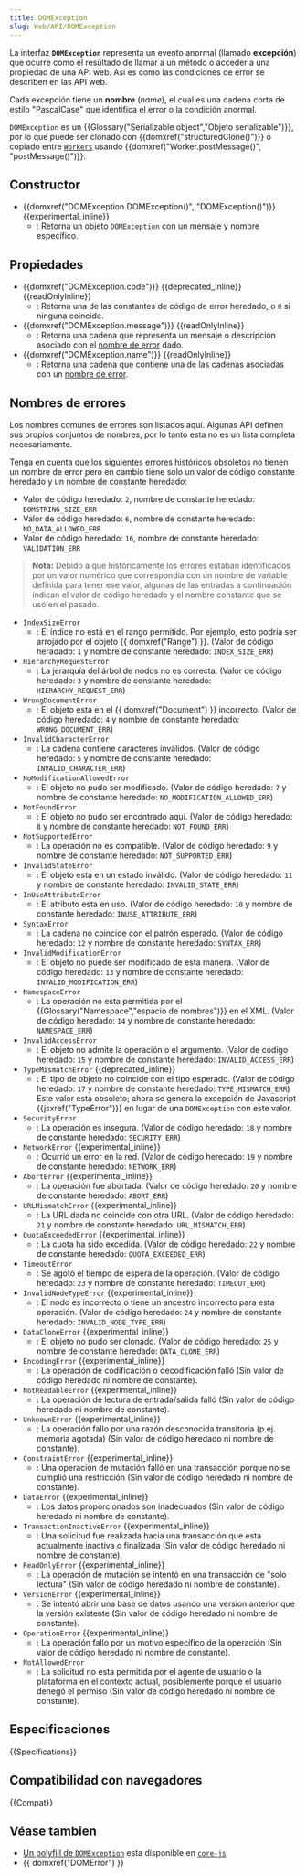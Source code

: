 ```yaml
---
title: DOMException
slug: Web/API/DOMException
---
```


La interfaz **`DOMException`** representa un evento anormal (llamado **excepción**) que ocurre como el resultado de llamar a un método o acceder a una propiedad de una API web. Asi es como las condiciones de error se describen en las API web.

Cada excepción tiene un **nombre** (_name_), el cual es una cadena corta de estilo "PascalCase" que identifica el error o la condición anormal.

`DOMException` es un {{Glossary("Serializable object","Objeto serializable")}}, por lo que puede ser clonado con {{domxref("structuredClone()")}} o copiado entre [`Workers`](/es/docs/Web/API/Worker) usando {{domxref("Worker.postMessage()", "postMessage()")}}.

## Constructor

- {{domxref("DOMException.DOMException()", "DOMException()")}} {{experimental_inline}}
  - : Retorna un objeto `DOMException` con un mensaje y nombre específico.

## Propiedades

- {{domxref("DOMException.code")}} {{deprecated_inline}} {{readOnlyInline}}
  - : Retorna una de las constantes de código de error heredado, o `0` si ninguna coincide.
- {{domxref("DOMException.message")}} {{readOnlyInline}}
  - : Retorna una cadena que representa un mensaje o descripción asociado con el [nombre de error](#nombres_de_errores) dado.
- {{domxref("DOMException.name")}} {{readOnlyInline}}
  - : Retorna una cadena que contiene una de las cadenas asociadas con un [nombre de error](#nombres_de_errores).

## Nombres de errores

Los nombres comunes de errores son listados aqui. Algunas API definen sus propios conjuntos de nombres, por lo tanto esta no es un lista completa necesariamente.

Tenga en cuenta que los siguientes errores históricos obsoletos no tienen un nombre de error pero en cambio tiene solo un valor de código constante heredado y un nombre de constante heredado:

- Valor de código heredado: `2`, nombre de constante heredado: `DOMSTRING_SIZE_ERR`
- Valor de código heredado: `6`, nombre de constante heredado: `NO_DATA_ALLOWED_ERR`
- Valor de código heredado: `16`, nombre de constante heredado: `VALIDATION_ERR`

> **Nota:** Debido a que históricamente los errores estaban identificados por un valor numérico que correspondía con un nombre de variable definida para tener ese valor, algunas de las entradas a continuación indican el valor de código heredado y el nombre constante que se usó en el pasado.

- `IndexSizeError`
  - : El índice no está en el rango permitido. Por ejemplo, esto podría ser arrojado por el objeto {{ domxref("Range") }}. (Valor de código heradado: `1` y nombre de constante heredado: `INDEX_SIZE_ERR`)
- `HierarchyRequestError`
  - : La jerarquía del árbol de nodos no es correcta. (Valor de código heredado: `3` y nombre de constante heredado: `HIERARCHY_REQUEST_ERR`)
- `WrongDocumentError`
  - : El objeto esta en el {{ domxref("Document") }} incorrecto. (Valor de código heredado: `4` y nombre de constante heredado: `WRONG_DOCUMENT_ERR`)
- `InvalidCharacterError`
  - : La cadena contiene caracteres inválidos. (Valor de código heredado: `5` y nombre de constante heredado: `INVALID_CHARACTER_ERR`)
- `NoModificationAllowedError`
  - : El objeto no pudo ser modificado. (Valor de código heredado: `7` y nombre de constante heredado: `NO_MODIFICATION_ALLOWED_ERR`)
- `NotFoundError`
  - : El objeto no pudo ser encontrado aquí. (Valor de código heredado: `8` y nombre de constante heredado: `NOT_FOUND_ERR`)
- `NotSupportedError`
  - : La operación no es compatible. (Valor de código heredado: `9` y nombre de constante heredado: `NOT_SUPPORTED_ERR`)
- `InvalidStateError`
  - : El objeto esta en un estado inválido. (Valor de código heredado: `11` y nombre de constante heredado: `INVALID_STATE_ERR`)
- `InUseAttributeError`
  - : El atributo esta en uso. (Valor de código heredado: `10` y nombre de constante heredado: `INUSE_ATTRIBUTE_ERR`)
- `SyntaxError`
  - : La cadena no coincide con el patrón esperado. (Valor de código heredado: `12` y nombre de constante heredado: `SYNTAX_ERR`)
- `InvalidModificationError`
  - : El objeto no puede ser modificado de esta manera. (Valor de código heredado: `13` y nombre de constante heredado: `INVALID_MODIFICATION_ERR`)
- `NamespaceError`
  - : La operación no esta permitida por el {{Glossary("Namespace","espacio de nombres")}} en el XML. (Valor de código heredado: `14` y nombre de constante heredado: `NAMESPACE_ERR`)
- `InvalidAccessError`
  - : El objeto no admite la operación o el argumento. (Valor de código heredado: `15` y nombre de constante heredado: `INVALID_ACCESS_ERR`)
- `TypeMismatchError` {{deprecated_inline}}
  - : El tipo de objeto no coincide con el tipo esperado. (Valor de código heredado: `17` y nombre de constante heredado: `TYPE_MISMATCH_ERR`) Este valor esta obsoleto; ahora se genera la excepción de Javascript {{jsxref("TypeError")}} en lugar de una `DOMException` con este valor.
- `SecurityError`
  - : La operación es insegura. (Valor de código heredado: `18` y nombre de constante heredado: `SECURITY_ERR`)
- `NetworkError` {{experimental_inline}}
  - : Ocurrió un error en la red. (Valor de código heredado: `19` y nombre de constante heredado: `NETWORK_ERR`)
- `AbortError` {{experimental_inline}}
  - : La operación fue abortada. (Valor de código heredado: `20` y nombre de constante heredado: `ABORT_ERR`)
- `URLMismatchError` {{experimental_inline}}
  - : La URL dada no coincide con otra URL. (Valor de código heredado: `21` y nombre de constante heredado: `URL_MISMATCH_ERR`)
- `QuotaExceededError` {{experimental_inline}}
  - : La cuota ha sido excedida. (Valor de código heredado: `22` y nombre de constante heredado: `QUOTA_EXCEEDED_ERR`)
- `TimeoutError`
  - : Se agotó el tiempo de espera de la operación. (Valor de código heredado: `23` y nombre de constante heredado: `TIMEOUT_ERR`)
- `InvalidNodeTypeError` {{experimental_inline}}
  - : El nodo es incorrecto o tiene un ancestro incorrecto para esta operación. (Valor de código heredado: `24` y nombre de constante heredado: `INVALID_NODE_TYPE_ERR`)
- `DataCloneError` {{experimental_inline}}
  - : El objeto no pudo ser clonado. (Valor de código heredado: `25` y nombre de constante heredado: `DATA_CLONE_ERR`)
- `EncodingError` {{experimental_inline}}
  - : La operación de codificación o decodificación falló (Sin valor de código heredado ni nombre de constante).
- `NotReadableError` {{experimental_inline}}
  - : La operación de lectura de entrada/salida falló (Sin valor de código heredado ni nombre de constante).
- `UnknownError` {{experimental_inline}}
  - : La operación fallo por una razón desconocida transitoria (p.ej. memoria agotada) (Sin valor de código heredado ni nombre de constante).
- `ConstraintError` {{experimental_inline}}
  - : Una operación de mutación falló en una transacción porque no se cumplió una restricción (Sin valor de código heredado ni nombre de constante).
- `DataError` {{experimental_inline}}
  - : Los datos proporcionados son inadecuados (Sin valor de código heredado ni nombre de constante).
- `TransactionInactiveError` {{experimental_inline}}
  - : Una solicitud fue realizada hacia una transacción que esta actualmente inactiva o finalizada (Sin valor de código heredado ni nombre de constante).
- `ReadOnlyError` {{experimental_inline}}
  - : La operación de mutación se intentó en una transacción de "solo lectura" (Sin valor de código heredado ni nombre de constante).
- `VersionError` {{experimental_inline}}
  - : Se intentó abrir una base de datos usando una version anterior que la versión existente (Sin valor de código heredado ni nombre de constante).
- `OperationError` {{experimental_inline}}
  - : La operación fallo por un motivo específico de la operación (Sin valor de código heredado ni nombre de constante).
- `NotAllowedError`
  - : La solicitud no esta permitida por el agente de usuario o la plataforma en el contexto actual, posiblemente porque el usuario denegó el permiso (Sin valor de código heredado ni nombre de constante).

## Especificaciones

{{Specifications}}

## Compatibilidad con navegadores

{{Compat}}

## Véase tambien

- [Un polyfill de `DOMException`](https://github.com/zloirock/core-js#domexception) esta disponible en [`core-js`](https://github.com/zloirock/core-js)
- {{ domxref("DOMError") }}
